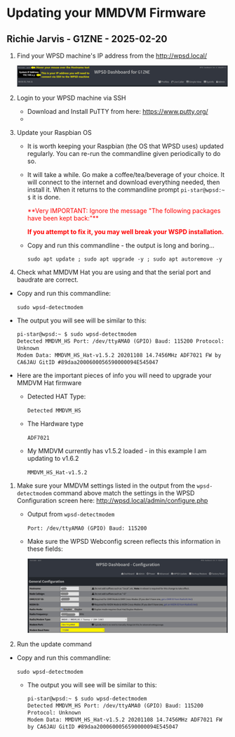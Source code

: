 # Updating your MMDVM Firmware

## Richie Jarvis - G1ZNE - 2025-02-20

1. Find your WPSD machine's IP address from the http://wpsd.local/

    ![alt-text](./WPSD_IP_Address.jpg)   

1. Login to your WPSD machine via SSH

    - Download and Install PuTTY from here: https://www.putty.org/
    - 
    
       
1. Update your Raspbian OS

    - It is worth keeping your Raspbian (the OS that WPSD uses) updated regularly.  You can re-run the commandline given periodically to do so.
    
    - It will take a while.  Go make a coffee/tea/beverage of your choice.  It will connect to the internet and download everything needed, then install it.  When it returns to the commandline prompt `pi-star@wpsd:~ $` it is done.
    
      <span style="color:red">
      **Very IMPORTANT: Ignore the message "The following packages have been kept back:"**
      
      **If you attempt to fix it, you may well break your WSPD installation.**     
      </span>
    
    - Copy and run this commandline - the output is long and boring...      
        
        ```
        sudo apt update ; sudo apt upgrade -y ; sudo apt autoremove -y
        ```    

1. Check what MMDVM Hat you are using and that the serial port and baudrate are correct.

  - Copy and run this commandline:

    `sudo wpsd-detectmodem`

  - The output you will see will be similar to this:

    ```
    pi-star@wpsd:~ $ sudo wpsd-detectmodem
    Detected MMDVM_HS Port: /dev/ttyAMA0 (GPIO) Baud: 115200 Protocol: Unknown
    Modem Data: MMDVM_HS_Hat-v1.5.2 20201108 14.7456MHz ADF7021 FW by CA6JAU GitID #89daa2000600056590000094E545047
    ```
  - Here are the important pieces of info you will need to upgrade your MMDVM Hat firmware
    - Detected HAT Type:
    
      `Detected MMDVM_HS`
    
    
    - The Hardware type
    
      `ADF7021`
      
    - My MMDVM currently has v1.5.2 loaded - in this example I am updating to v1.6.2
    
      `MMDVM_HS_Hat-v1.5.2`

1. Make sure your MMDVM settings listed in the output from the `wpsd-detectmodem` command above match the settings in the WPSD Configuration screen here: http://wpsd.local/admin/configure.php
    
    - Output from `wpsd-detectmodem` 
      
      `Port: /dev/ttyAMA0 (GPIO) Baud: 115200`
    
    - Make sure the WPSD Webconfig screen reflects this information in these fields:
    
        ![alt-text](./WPSD_MMDVM_Config_Screen.jpg)     
       
1. Run the update command

- Copy and run this commandline:

    `sudo wpsd-detectmodem`

  - The output you will see will be similar to this:

    ```
    pi-star@wpsd:~ $ sudo wpsd-detectmodem
    Detected MMDVM_HS Port: /dev/ttyAMA0 (GPIO) Baud: 115200 Protocol: Unknown
    Modem Data: MMDVM_HS_Hat-v1.5.2 20201108 14.7456MHz ADF7021 FW by CA6JAU GitID #89daa2000600056590000094E545047
    ```
       